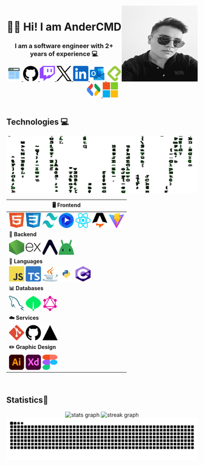   <img align="right" height="200" width="200" src="./Images/Ander.jpg">
  
  <div>
    <h1 align="center">👋🏻 Hi! I am AnderCMD
    <h3 align="center">I am a software engineer with 2+ years of experience 💻</h3>
  <div>

  <div align="center">
    <a href="#" target="_blank">
      <img src="./Icons/icons8-web-48.png" width="40" height="40" alt="Portfolio Icon"  />
    </a>
    <a href="https://github.com/AnderCMD" target="_blank">
      <img src="./Icons/github.svg" width="40" height="40" alt="Github Logo"  />
    </a>
    <a href="https://www.twitch.tv/andercmds" target="_blank">
      <img src="./Icons/twitch.svg" width="40" height="40" alt="Twitch Logo"  />
    </a>
    <a href="https://twitter.com/AnderCMDs" target="_blank">
      <img src="./Icons/x.svg" width="40" height="40" alt="X Logo"  />
    </a>
    <a href="https://www.linkedin.com/in/andercmd/" target="_blank">
      <img src="./Icons/linkedin.svg" width="40" height="40" alt="LinkedIn Logo"  />
    </a>
    <a href="mailto:andercmd@outlook.com" target="_blank">
      <img src="./Icons/outlook.svg" width="40" height="40" alt="Correo Icon"  />
    </a>
    <a href="https://platzi.com/p/AnderCMD/" target="_blank">
      <img src="./Icons/platzi.svg" width="40" height="40" alt="Platzi Logo"  />
    </a>
    <a href="https://developers.google.com/profile/u/AnderCMD" target="_blank">
      <img src="./Icons/gdsc.svg" width="40" height="40" alt="Google Dev Logo"  />
    </a>
    <a href="https://learn.microsoft.com/es-es/users/andercmd/" target="_blank">
      <img src="./Icons/microsoft.svg" width="40" height="40" alt="Microsoft Learn Logo"  />
    </a>
  </div>
  </div>
</div>

<br clear="both">

## Technologies 💻
<img style="object-fit:cover;" height="150" width="100%" src="./Images/Matrix.gif" />

<br clear="both">
<div align="center">

  | **🖥️ Frontend** |
  | --- |
  | <img src="./Icons/html5.svg" height="40" width="40" alt="Logo HTML" /> <img src="./Icons/css.svg" height="40" width="40" alt="Logo CSS" /> <img src="./Icons/tailwindcss.svg" height="40" width="40" alt="Logo TailwindCSS" /> <img src="./Icons/flowbite.svg" height="40" width="40" alt="Logo Flowbite" /> <img src="./Icons/react.svg" height="40" width="40" alt="Logo React" /> <img src="./Icons/astro.svg" height="40" width="40" alt="Logo Astro" /> <img src="./Icons/vitejs.svg" height="40" width="40" alt="Logo ViteJS" /> |
  | **🧠 Backend** |
  | <img src="./Icons/nodejs.svg" height="40" width="40" alt="Logo NodeJS" /> <img src="./Icons/expressjs.svg" height="40" width="40" alt="Logo ExpressJS" /> <img src="./Icons/expo.svg" height="40" width="40" alt="Logo Expo" /> <img src="./Icons/android-icon.svg" height="40" width="40" alt="Logo Android Icon" /> |
  | **📖 Languages** |
  | <img src="./Icons/javascript.svg" height="40" width="40" alt="Logo Javascript" /> <img src="./Icons/typescript.svg" height="40" width="40" alt="Logo Typescript" /> <img src="./Icons/java.svg" height="40" width="40" alt="Logo Java" /> <img src="./Icons/python.svg" height="40" width="40" alt="Logo Python" /> <img src="./Icons/csharp.svg" height="40" width="40" alt="Logo C#" /> |
  | **📊 Databases** |
  | <img src="./Icons/mysql.svg" height="40" width="40" alt="Logo MySQL" /> <img src="./Icons/mongodb.svg" height="40" width="40" alt="Logo MongoDB" /> <img src="./Icons/graphql.svg" height="40" width="40" alt="Logo Graphql" /> |
  | **☁️ Services** |
  | <img src="./Icons/git.svg" height="40" width="40" alt="Logo Git " /> <img src="./Icons/github.svg" height="40" width="40" alt="Logo Github" /> <img src="./Icons/vercel.svg" height="40" width="40" alt="Logo Vercel" /> |
  | **✏️ Graphic Design** |
  | <img src="./Icons/illustrator.svg" height="40" width="40" alt="Logo " /> <img src="./Icons/adobe-xd.svg" height="40" width="40" alt="Logo " /> <img src="./Icons/figma.svg" height="40" width="40" alt="Logo " /> |

</div>

<br clear="both">

<h2 align="left">Statistics🏅</h2>
<div align="center">
  <img src="https://github-readme-stats.vercel.app/api?username=AnderCMD&hide_title=false&hide_rank=false&show_icons=true&include_all_commits=true&count_private=true&disable_animations=false&theme=highcontrast&locale=en&hide_border=false&order=1" height="150" alt="stats graph"  />
  <img src="https://streak-stats.demolab.com?user=AnderCMD&locale=en&mode=daily&theme=highcontrast&hide_border=false&border_radius=5&order=3" height="150" alt="streak graph"  />
</div>

<img src="https://raw.githubusercontent.com/AnderCMD/AnderCMD/output/snake.svg" alt="Snake animation" />
